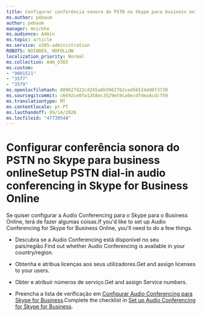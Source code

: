 ```yaml
---
title: Configurar conferência sonora do PSTN no Skype para business online
ms.author: pebaum
author: pebaum
manager: mnirkhe
ms.audience: Admin
ms.topic: article
ms.service: o365-administration
ROBOTS: NOINDEX, NOFOLLOW
localization_priority: Normal
ms.collection: Adm_O365
ms.custom:
- "9001521"
- "3577"
- "3579"
ms.openlocfilehash: 809627422cd245a6b5962762ced5b524dd0f3730
ms.sourcegitcommit: c6692ce0fa1358ec3529e59ca0ecdfdea4cdc759
ms.translationtype: MT
ms.contentlocale: pt-PT
ms.lasthandoff: 09/14/2020
ms.locfileid: "47739548"
---
```

# <a name="setup-pstn-dial-in-audio-conferencing-in-skype-for-business-online"></a><span data-ttu-id="0f853-102">Configurar conferência sonora do PSTN no Skype para business online</span><span class="sxs-lookup"><span data-stu-id="0f853-102">Setup PSTN dial-in audio conferencing in Skype for Business Online</span></span>

<span data-ttu-id="0f853-103">Se quiser configurar a Audio Conferencing para o Skype para o Business Online, terá de fazer algumas coisas.</span><span class="sxs-lookup"><span data-stu-id="0f853-103">If you'd like to set up Audio Conferencing for Skype for Business Online, you'll need to do a few things.</span></span> 

- <span data-ttu-id="0f853-104">Descubra se a Audio Conferencing está disponível no seu país/região.</span><span class="sxs-lookup"><span data-stu-id="0f853-104">Find out whether Audio Conferencing is available in your country/region.</span></span>

- <span data-ttu-id="0f853-105">Obtenha e atribua licenças aos seus utilizadores.</span><span class="sxs-lookup"><span data-stu-id="0f853-105">Get and assign licenses to your users.</span></span>

- <span data-ttu-id="0f853-106">Obter e atribuir números de serviço.</span><span class="sxs-lookup"><span data-stu-id="0f853-106">Get and assign Service numbers.</span></span>

- <span data-ttu-id="0f853-107">Preencha a lista de verificação em [Configurar Audio Conferencing para Skype for Business](https://docs.microsoft.com/SkypeForBusiness/audio-conferencing-in-office-365/set-up-audio-conferencing).</span><span class="sxs-lookup"><span data-stu-id="0f853-107">Complete the checklist in [Set up Audio Conferencing for Skype for Business](https://docs.microsoft.com/SkypeForBusiness/audio-conferencing-in-office-365/set-up-audio-conferencing).</span></span>
